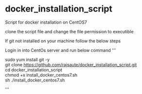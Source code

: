 # docker_installation_script
Script for docker installation on CentOS7

clone the script file and change the file permission to executible

If git not installed on your machine follow the below steps

Login in into CentOs server and run below command
'''

sudo yum install git -y \
git clone https://github.com/rajsaute/docker_installation_script.git \
cd docker_installation_script\
chmod +x install_docker_centos7.sh \
sh ./install_docker_centos7.sh

'''
